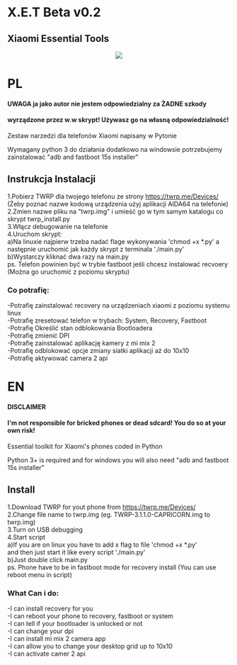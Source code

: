 # X.E.T Beta v0.2
## Xiaomi Essential Tools

<center><img src="https://github.com/mezutelni/twrp-installer-xiaomi/blob/master/xet.png"/></center>

# PL


#### UWAGA ja jako autor nie jestem odpowiedzialny za ŻADNE szkody
#### wyrządzone przez w.w skrypt! Używasz go na własną odpowiedzialność!

Zestaw narzedzi dla telefonów Xiaomi napisany w Pytonie

Wymagany python 3 do działania
dodatkowo na windowsie potrzebujemy zainstalować "adb and fastboot 15s installer"

## Instrukcja Instalacji

1.Pobierz TWRP dla twojego telefonu ze strony https://twrp.me/Devices/ (Żeby poznać nazwe kodową urządzenia użyj aplikacji AIDA64 na telefonie)<br>
2.Zmien nazwe pliku na "twrp.img" i umieść go w tym samym katalogu co skrypt twrp_install.py<br>
3.Włącz debugowanie na telefonie<br>
4.Uruchom skrypt:<br>
 a)Na linuxie najpierw trzeba nadać flage wykonywania 'chmod +x \*.py'
   a następnie uruchomić jak każdy skrypt z terminala './main.py'<br>
 b)Wystarczy kliknać dwa razy na main.py <br>
ps. Telefon powinien być w trybie fastboot jeśli chcesz instalować recvoery (Można go uruchomić z poziomu skryptu)<br>

### Co potrafię:
-Potrafię zainstalować recovery na urządzeniach xiaomi z poziomu systemu linux<br>
-Potrafię zresetować telefon w trybach: System, Recovery, Fastboot<br>
-Potrafię Określić stan odblokowania Bootloadera<br>
-Potrafię zmienić DPI<br>
-Potrafię zainstalować aplikację kamery z mi mix 2<br>
-Potrafię odblokować opcje zmiany siatki aplikacji aż do 10x10<br>
-Potrafię aktywować camera 2 api<br>

# EN

#### DISCLAIMER
#### I'm not responsible for bricked phones or dead sdcard! You do so at your own risk!

Essential toolkit for Xiaomi's phones coded in Python

Python 3+ is required
and for windows you will also need "adb and fastboot 15s installer"

## Install

1.Download TWRP for yout phone from https://twrp.me/Devices/ <br>
2.Change file name to twrp.img (eg. TWRP-3.1.1.0-CAPRICORN.img to twrp.img) <br>
3.Turn on USB debugging <br>
4.Start script <br>
  a)If you are on linux you have to add x flag to file 'chmod +x \*.py'<br>
    and then just start it like every script './main.py'<br>
  b)Just double click main.py <br>
ps. Phone have to be in fastboot mode for recovery install (You can use reboot menu in script)

### What Can i do:
-I can install recovery for you<br>
-I can reboot your phone to recovery, fastboot or system<br>
-I can tell if your bootloader is unlocked or not<br>
-I can change your dpi<br>
-I can install mi mix 2 camera app<br>
-I can allow you to change your desktop grid up to 10x10<br>
-I can activate camer 2 api<br>
